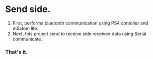 # Send side. 

1. First, performs bluetooth communication using PS4 contoller and m5atom lite.
2. Next, this project send to receive side received data using Serial communicate.

### That's it.